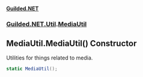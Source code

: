 
#### [Guilded.NET](index 'index')
### [Guilded.NET.Util](index#Guilded_NET_Util 'Guilded.NET.Util').[MediaUtil](MediaUtil 'Guilded.NET.Util.MediaUtil')
## MediaUtil.MediaUtil() Constructor
Utilities for things related to media.  
```csharp
static MediaUtil();
```
